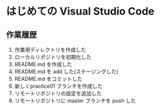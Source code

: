 # はじめての Visual Studio Code

## 作業履歴

1. 作業用ディレクトリを作成した
2. ローカルリポジトリを初期化した
3. README.md を作成した
4. README.md を add した(ステージングした)
5. README.md をコミットした 
6. 新しくpractice01 ブランチを作成した
7. リモートリポジトリの設定を追加した
8. リモートリポジトリに master ブランチを push した